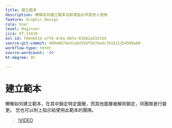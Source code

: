 ```yaml
---
title: 建立範本
description: 瞭解如何建立範本及新增指示供其他人使用
feature: Graphic Design
role: User
level: Beginner
jira: KT-13410
exl-id: f044b41b-e7f8-4c0a-86fe-83b82a332334
source-git-commit: 409e067ded1abd3bdf5b7bedc7616112b4589a60
workflow-type: tm+mt
source-wordcount: '49'
ht-degree: 0%

---
```


# 建立範本

瞭解如何建立範本，在其中鎖定特定圖層，而其他圖層被解除鎖定，供團隊進行變更。 您也可以附上指示給使用此範本的團隊。

>[!VIDEO](https://video.tv.adobe.com/v/3420208?quality=12&learn=on&hidetitle=true)
